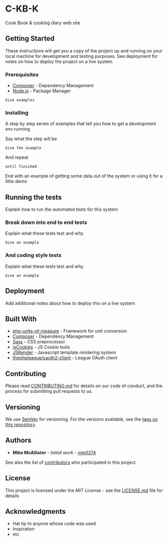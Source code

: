 # 


# C-KB-K

Cook Book & cooking diary web site

## Getting Started

These instructions will get you a copy of the project up and running on your local machine for development and testing purposes. See deployment for notes on how to deploy the project on a live system.

### Prerequisites

* [Composer](https://getcomposer.org) - Dependency Management
* [Node.js](https://nodejs.org/en/) - Package Manager
```
Give examples
```

### Installing

A step by step series of examples that tell you how to get a development env running

Say what the step will be

```
Give the example
```

And repeat

```
until finished
```

End with an example of getting some data out of the system or using it for a little demo

## Running the tests

Explain how to run the automated tests for this system

### Break down into end to end tests

Explain what these tests test and why

```
Give an example
```

### And coding style tests

Explain what these tests test and why

```
Give an example
```

## Deployment

Add additional notes about how to deploy this on a live system

## Built With

* [php-units-of-measure](https://github.com/PhpUnitsOfMeasure/php-units-of-measure) - Framework for unit conversion
* [Composer](https://getcomposer.org) - Dependency Management
* [Sass](http://sass-lang.com/) - CSS preprocessor
* [jsCookies](https://github.com/js-cookie/js-cookie) -  JS Cookie tools
* [JSRender](https://www.jsviews.com/) - Javascript template rendering system
* [thephpleague/oauth2-client](https://github.com/thephpleague/oauth2-client) - League OAuth client

## Contributing

Please read [CONTRIBUTING.md](https://gist.github.com/PurpleBooth/b24679402957c63ec426) for details on our code of conduct, and the process for submitting pull requests to us.

## Versioning

We use [SemVer](http://semver.org/) for versioning. For the versions available, see the [tags on this repository](https://github.com/your/project/tags). 

## Authors

* **Mike McAllister** - *Initial work* - [mjm1374](https://github.com/mjm1374)

See also the list of [contributors](https://github.com/your/project/contributors) who participated in this project.

## License

This project is licensed under the MIT License - see the [LICENSE.md](LICENSE.md) file for details

## Acknowledgments

* Hat tip to anyone whose code was used
* Inspiration
* etc

